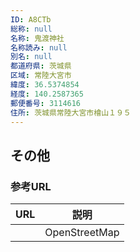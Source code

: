 ```yaml
---
ID: A8CTb
総称: null
名称: 鬼渡神社
名称読み: null
別名: null
都道府県: 茨城県
区域: 常陸大宮市
緯度: 36.5374854
経度: 140.2587365
郵便番号: 3114616
住所: 茨城県常陸大宮市檜山１９５
---
```


## その他

### 参考URL

| URL | 説明          |
| --- | ------------- |
|     | OpenStreetMap |
